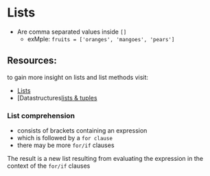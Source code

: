 # Lists
- Are comma separated values inside `[]`
    - exMple: `fruits = ['oranges', 'mangoes', 'pears']`
## Resources:
to gain more insight on lists and list methods visit:
- [Lists](https://docs.python.org/3/tutorial/introduction.html#lists)
- [Datastructures[lists & tuples](https://docs.python.org/3/tutorial/datastructures.html)

### List comprehension
- consists of brackets containing an expression
- which is followed by a `for clause`
- there may be more `for/if` clauses

The result is a new list resulting from evaluating the expression in the context of the `for/if` clauses
